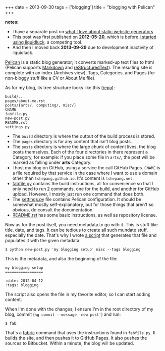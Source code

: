 +++
date = 2013-09-30
tags = ['blogging']
title = "blogging with Pelican"
+++

**notes**:

-   I have a separate post on [what I love about static website
    generators].
-   This post was first published on **2012-05-20**, which is before [I
    started using liquidluck], a competing tool.
-   And then I moved back **2013-09-29** due to development inactivity
    of liquidluck.

[Pelican] is a static blog generator; it converts marked-up text files
to html (Pelican supports [Markdown] and [reStructuredText]). The
resulting site is complete with an index (Archives view), Tags,
Categories, and Pages (for non-bloggy stuff like a CV or About Me file).

As for my blog, its tree structure looks like this ([repo]):

    build/...
    pages/about-me.rst
    posts/{arts/, computing/, misc/}
    CNAME
    fabfile.py
    new-post.py
    README.rst
    settings.py

-   The `build` directory is where the output of the build process is
    stored.
-   The `pages` directory is for any content that isn\'t blog posts.
-   The `posts` directory is where the large chunk of content lives, the
    blog posts themselves. Each of the four directories in there
    represent a Category, for example: if you place some file in
    `arts/`, the post will be marked as falling under **arts** Category.
-   I host my blog on GitHub, using a service the call GitHub Pages.
    `CNAME` is a file required by that service in the case where I want
    to use a domain other than `tshepang.github.io`. It\'s content is
    `tshepang.net`.
-   [fabfile.py] contains the build instructions, all for convenience so
    that I only need to run 2 commands, one for the build, and another
    for GitHub upload. However, I mostly just run one command that does
    both.
-   The [settings.py] file contains Pelican configuration. It should be
    somewhat mostly self-explanatory, but for those things that aren\'t
    so obvious, do consult the documentation.
-   [README.rst] has some basic instructions, as well as repository
    license.

Now as for the post itself, you need metadata to go with it. This is
stuff like title, date, and tags. It can be tedious to create all such
mundate stuff, especially the date. That\'s why I wrote [a script] that
generates that file and populates it with the given metadata:

    $ python new-post.py 'my blogging setup' misc --tags blogging

This is the metadata, and also the beginning of the file:

    my blogging setup
    =================

    :date: 2012-04-12
    :tags: blogging

The script also opens the file in my favorite editor, so I can start
adding content.

When I\'m done with the changes, I ensure I\'m in the root directory of
my blog, commit (`hg commit --message 'new post'`) and run:

    $ fab

That\'s a [fabric] command that uses the instructions found in
`fabfile.py`. It builds the site, and then pushes it to GitHub Pages. It
also pushes the sources to Bitbucket. Within a minute, the blog will be
updated.

  [what I love about static website generators]: http://tshepang.net/what-me-loves-about-static-website-generation
  [I started using liquidluck]: http://tshepang.net/from-pelican-to-liquidluck
  [Pelican]: http://pelican.notmyidea.org/
  [Markdown]: http://en.wikipedia.org/wiki/Markdown
  [reStructuredText]: http://en.wikipedia.org/wiki/ReStructuredText
  [repo]: https://bitbucket.org/tshepang/blog/src
  [fabfile.py]: https://bitbucket.org/tshepang/blog/src/tip/fabfile.py
  [settings.py]: https://bitbucket.org/tshepang/blog/src/tip/settings.py
  [README.rst]: https://bitbucket.org/tshepang/blog/src/tip/README.rst
  [a script]: https://bitbucket.org/tshepang/blog/src/tip/new-post.py
  [fabric]: http://fabfile.org
